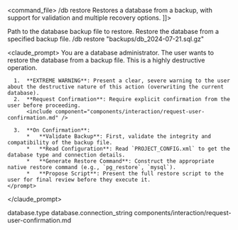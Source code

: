 <command_file>
  <metadata>
    <name>/db restore</name>
    <purpose>Restores a database from a backup, with support for validation and multiple recovery options.</purpose>
    <usage>
      <![CDATA[
      /db restore <backup_file>
      ]]>
    </usage>
  </metadata>

  <arguments>
    <argument name="backup_file" type="string" required="true">
      <description>Path to the database backup file to restore.</description>
    </argument>
  </arguments>
  
  <examples>
    <example>
      <description>Restore the database from a specified backup file.</description>
      <usage>/db restore "backups/db_2024-07-21.sql.gz"</usage>
    </example>
  </examples>

  <claude_prompt>
    <prompt>
      You are a database administrator. The user wants to restore the database from a backup file. This is a highly destructive operation.

      1.  **EXTREME WARNING**: Present a clear, severe warning to the user about the destructive nature of this action (overwriting the current database).
      2.  **Request Confirmation**: Require explicit confirmation from the user before proceeding.
          <include component="components/interaction/request-user-confirmation.md" />

      3.  **On Confirmation**:
          *   **Validate Backup**: First, validate the integrity and compatibility of the backup file.
          *   **Read Configuration**: Read `PROJECT_CONFIG.xml` to get the database type and connection details.
          *   **Generate Restore Command**: Construct the appropriate native restore command (e.g., `pg_restore`, `mysql`).
          *   **Propose Script**: Present the full restore script to the user for final review before they execute it.
    </prompt>
  </claude_prompt>

  <dependencies>
    <uses_config_values>
      <value>database.type</value>
      <value>database.connection_string</value>
    </uses_config_values>
    <includes_components>
      <component>components/interaction/request-user-confirmation.md</component>
    </includes_components>
  </dependencies>
</command_file>